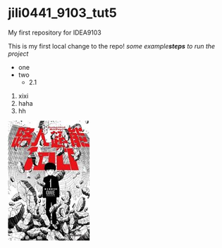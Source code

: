 # jili0441_9103_tut5
My first repository for IDEA9103

This is my first local change to the repo!
_some example**steps** to run the project_

- one
- two
  - 2.1
1. xixi
2. haha
3. hh

![pic cof lingneng](LingNeng.jpg)
